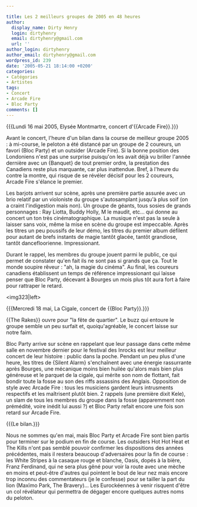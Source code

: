 ```yaml
---

title: Les 2 meilleurs groupes de 2005 en 48 heures
author:
  display_name: Dirty Henry
  login: dirtyhenry
  email: dirtyhenry@gmail.com
  url: ''
author_login: dirtyhenry
author_email: dirtyhenry@gmail.com
wordpress_id: 239
date: '2005-05-21 18:14:00 +0200'
categories:
- Catégories
- Artistes
tags:
- Concert
- Arcade Fire
- Bloc Party
comments: []
---
```


{{{Lundi 16 mai 2005, Elysée Montmartre, concert d'{{Arcade Fire}}.}}}


Avant le concert, l'heure d'un bilan dans la course de meilleur groupe 2005 : à mi-course, le peloton a été distancé par un groupe de 2 coureurs, un favori (Bloc Party) et un outsider (Arcade Fire). Si la bonne position des Londoniens n'est pas une surprise puisqu'on les avait déjà vu briller l'année dernière avec un {Banquet} de tout premier ordre, la prestation des Canadiens reste plus marquante, car plus inattendue. Bref, à l'heure du contre la montre, qui risque de se révéler décisif pour les 2 coureurs, Arcade Fire s'élance le premier. 

Les barjots arrivent sur scène, après une première partie assurée avec un brio relatif par un violoniste du groupe s'autosamplant jusqu'à plus soif (on a craint l'indigestion mais non). Un groupe de géants, tous sosies de grands personnages : Ray Liotta, Buddy Holly, M le maudit, etc... qui donne au concert un ton très cinématographique. La musique n'est pas la seule à laisser sans voix, même la mise en scène du groupe est impeccable. Après les titres un peu poussifs de leur démo, les titres du premier album défilent pour autant de brefs instants de magie tantôt glacée, tantôt grandiose, tantôt dancefloorienne. Impressionant. 

Durant le rappel, les membres du groupe jouent parmi le public, ce qui permet de constater qu'en fait ils ne sont pas si grands que ça. Tout le monde soupire rêveur : "ah, la magie du cinéma". Au final, les coureurs canadiens établissent un temps de référence impressionant qui laisse penser que Bloc Party, décevant à Bourges un mois plus tôt aura fort à faire pour rattraper le retard.

<img323|left>


{{{Mercredi 18 mai, La Cigale, concert de {{Bloc Party}}.}}}


{{The Rakes}} ouvre pour "la fête de quartier". Le buzz qui entoure le groupe semble un peu surfait et, quoiqu'agréable, le concert laisse sur notre faim. 

Bloc Party arrive sur scène en rappelant que leur passage dans cette même salle en novembre dernier pour le festival des Inrocks est leur meilleur concert de leur histoire : public dans la poche. Pendant un peu plus d'une heure, les titres de {Silent Alarm} s'enchaînent avec une énergie rassurrante après Bourges, une mécanique moins bien huilée qu'alors mais bien plus généreuse et le parquet de la cigale, qui mérite son nom de flottant, fait bondir toute la fosse au son des riffs assassins des Anglais. Opposition de style avec Arcade Fire : tous les musiciens gardent leurs intrusments respectifs et les maîtrisent plutôt bien. 2 rappels (une première dixit Kele), un slam de tous les membres du groupe dans la fosse (apparemment non prémédité, voire inédit lui aussi ?) et Bloc Party refait encore une fois son retard sur Arcade Fire.

{{{Le bilan.}}}

Nous ne sommes qu'en mai, mais Bloc Party et Arcade Fire sont bien partis pour terminer sur le podium en fin de course. Les outsiders Hot Hot Heat et The Kills n'ont pas semblé pouvoir confirmer les dispositions des années précédentes, mais il restera beaucoup d'adversaires pour la fin de course : les White Stripes à la casaque rouge et blanche, Oasis, dopés à la bière, Franz Ferdinand, qui ne sera plus gêné pour voir la route avec une mèche en moins et peut-être d'autres qui pointent le bout de leur nez mais encore trop inconnu des commentateurs (je le confesse) pour se tailler la part du lion (Maxïmo Park, The Bravery)... Les Eurockéennes à venir risquent d'être un col révélateur qui permettra de dégager encore quelques autres noms du peloton.
